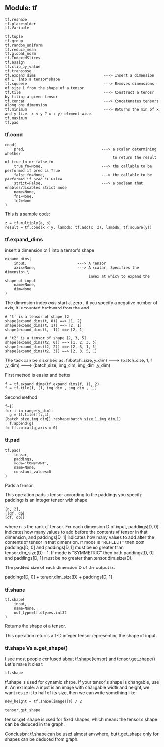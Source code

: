 Module: tf
-----------------------------------------------------------------------------------
```
tf.reshape
tf.placeholder
tf.Variable

tf.tuple
tf.group
tf.random_uniform
tf.reduce_mean
tf.global_norm
tf.IndexedSlices
tf.assign
tf.clip_by_value
tf.transpose
tf.expand_dims                               ---> Insert a dimension of 1  into a tensor'shape
tf.squeeze                                   ---> Removes dimensions of size 1 from the shape of a tensor
tf.tile                                      ---> Construct a tenosr by tiling a given tensor
tf.concat                                    ---> Concatenates tensors along one dimension
tf.minimum                                   ---> Returns the min of x and y (i.e. x < y ? x : y) element-wise.
tf.maximum   
tf.pad
```
### tf.cond

```
cond(
    pred,                                   ---> a scalar determining whether 
                                                 to return the result of true_fn or false_fn
    true_fn=None,                           ---> the callable to be performed if pred is True
    false_fn=None,                          ---> the callable to be performed if pred is False
    strict=False,                           ---> a boolean that enables/disables strict mode
    name=None,                             
    fn1=None,
    fn2=None
)
```
This is a sample code:
```
z = tf.multiply(a, b)
result = tf.cond(x < y, lambda: tf.add(x, z), lambda: tf.square(y))

```



### tf.expand_dims
insert a dimension of 1 into a tensor's shape
```
expand_dims(
    input,                       ---> A tensor
    axis=None,                   ---> A scalar, Specifies the dimension \
                                      index at which to expand the shape of input
    name=None,
    dim=None
)

```
The dimension index *axis* start at zero , 
if you specify a negative number of axis, it is counted bachward from the end
```
# 't' is a tensor of shape [2]
shape(expand_dims(t, 0)) ==> [1, 2]
shape(expand_dims(t, 1)) ==> [2, 1]
shape(expand_dims(t, -1)) ==> [2, 1]

# 't2' is a tensor of shape [2, 3, 5]
shape(expand_dims(t2, 0)) ==> [1, 2, 3, 5]
shape(expand_dims(t2, 2)) ==> [2, 3, 1, 5]
shape(expand_dims(t2, 3)) ==> [2, 3, 5, 1]
```


The task can be discribed as:
f:(batch_size, y_dim)  ---> (batch_size, 1, 1 ,y_dim) ---> (batch_size, img_dim, img_dim ,y_dim)

First method is easier and better

```
f = tf.expand_dims(tf.expand_dims(f, 1), 2)
f = tf.tile(f, [1, img_dim , img_dim , 1])

```
Second method 
```
f=[]
for i in range(y_dim):
  g = tf.tile(f(:,i),[batch_size,img_dim]).reshape(batch_size,1,img_dim,1)
  f.append(g)
f= tf.concat(g,axis = 0)

```


### tf.pad
```
tf.pad(
    tensor,
    paddings,
    mode='CONSTANT',
    name=None,
    constant_values=0
)
```
Pads a tensor.

This operation pads a tensor according to the paddings you specify. paddings is an integer tensor with shape 
```
[n, 2], 
[[df, db]
[df, db]]
```
where n is the rank of tensor. For each dimension D of input, paddings\[D, 0] indicates how many values to add before the contents of tensor in that dimension, and paddings\[D, 1] indicates how many values to add after the contents of tensor in that dimension. If mode is "REFLECT" then both paddings\[D, 0] and paddings\[D, 1] must be no greater than tensor.dim_size(D) - 1. If mode is "SYMMETRIC" then both paddings\[D, 0] and paddings\[D, 1] must be no greater than tensor.dim_size(D).

The padded size of each dimension D of the output is:

paddings\[D, 0] + tensor.dim_size(D) + paddings\[D, 1]

###  tf.shape
```
tf.shape(
    input,
    name=None,
    out_type=tf.dtypes.int32
)
```
Returns the shape of a tensor.

This operation returns a 1-D integer tensor representing the shape of input.

### tf.shape Vs a.get_shape()
I see most people confused about tf.shape(tensor) and tensor.get_shape() Let's make it clear:
```
tf.shape
```
tf.shape is used for dynamic shape. If your tensor's shape is changable, use it. An example: a input is an image with changable width and height, we want resize it to half of its size, then we can write something like:
```
new_height = tf.shape(image)[0] / 2
```
```
tensor.get_shape
```
tensor.get_shape is used for fixed shapes, which means the tensor's shape can be deduced in the graph.

Conclusion: tf.shape can be used almost anywhere, but t.get_shape only for shapes can be deduced from graph.
